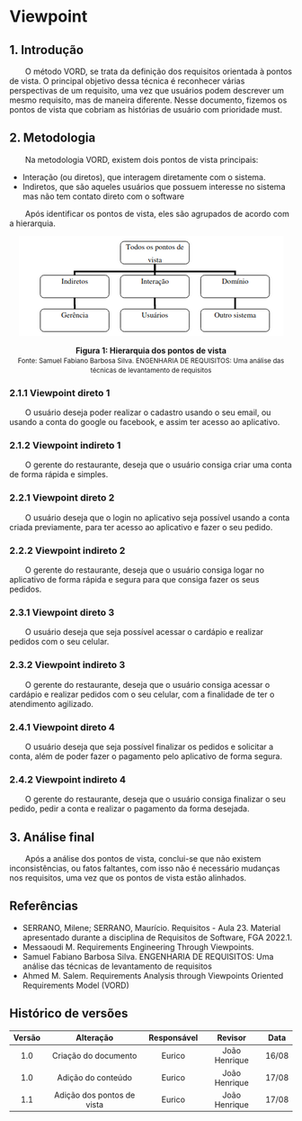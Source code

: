 # Viewpoint

## 1. Introdução
<p>&emsp;&emsp;O método VORD, se trata da definição dos requisitos orientada à pontos de vista. O principal objetivo dessa técnica é reconhecer várias perspectivas de um requisito, uma vez que usuários podem descrever um mesmo requisito, mas de maneira diferente. Nesse documento, fizemos os pontos de vista que cobriam as histórias de usuário com prioridade must.</p>

## 2. Metodologia
<p>&emsp;&emsp;Na metodologia VORD, existem dois pontos de vista principais:</p>

- Interação (ou diretos), que interagem diretamente com o sistema.
- Indiretos, que são aqueles usuários que possuem interesse no sistema mas não tem contato direto com o software

<p>&emsp;&emsp;Após identificar os pontos de vista, eles são agrupados de acordo com a hierarquia.</p>
<center>

![Figura hierarquia dos pontos de vista](../../assets/VORD/hierarquia-pv.PNG)
</center>
<figcaption align='center'>
    <b>Figura 1: Hierarquia dos pontos de vista</b>
    <br><small>Fonte: Samuel Fabiano Barbosa Silva. ENGENHARIA DE REQUISITOS:
Uma análise das técnicas de levantamento de requisitos</small>
</figcaption>

### 2.1.1 Viewpoint direto 1
<p>&emsp;&emsp;O usuário deseja poder realizar o cadastro usando o seu email, ou usando a conta do google ou facebook, e assim ter acesso ao aplicativo.</p>

### 2.1.2 Viewpoint indireto 1
<p>&emsp;&emsp;O gerente do restaurante, deseja que o usuário consiga criar uma conta de forma rápida e simples.</p>

### 2.2.1 Viewpoint direto 2
<p>&emsp;&emsp;O usuário deseja que o login no aplicativo seja possível usando a conta criada previamente, para ter acesso ao aplicativo e fazer o seu pedido.</p>

### 2.2.2 Viewpoint indireto 2
<p>&emsp;&emsp;O gerente do restaurante, deseja que o usuário consiga logar no aplicativo de forma rápida e segura para que consiga fazer os seus pedidos.</p>

### 2.3.1 Viewpoint direto 3
<p>&emsp;&emsp;O usuário deseja que seja possível acessar o cardápio e realizar pedidos com o seu celular.</p>

### 2.3.2 Viewpoint indireto 3
<p>&emsp;&emsp;O gerente do restaurante, deseja que o usuário consiga acessar o cardápio e realizar pedidos com o seu celular, com a finalidade de ter o atendimento agilizado.</p>

### 2.4.1 Viewpoint direto 4
<p>&emsp;&emsp;O usuário deseja que seja possível finalizar os pedidos e solicitar a conta, além de poder fazer o pagamento pelo aplicativo de forma segura.</p>

### 2.4.2 Viewpoint indireto 4
<p>&emsp;&emsp;O gerente do restaurante, deseja que o usuário consiga finalizar o seu pedido, pedir a conta e realizar o pagamento da forma desejada.</p>

## 3. Análise final
<p>&emsp;&emsp;Após a análise dos pontos de vista, conclui-se que não existem inconsistências, ou fatos faltantes, com isso não é necessário mudanças nos requisitos, uma vez que os pontos de vista estão alinhados.</p>




## Referências
- SERRANO, Milene; SERRANO, Maurício. Requisitos - Aula 23. Material apresentado durante a disciplina de Requisitos de Software, FGA 2022.1.
- Messaoudi M. Requirements Engineering Through Viewpoints.
- Samuel Fabiano Barbosa Silva. ENGENHARIA DE REQUISITOS: Uma análise das técnicas de levantamento de requisitos
- Ahmed M. Salem. Requirements Analysis through Viewpoints Oriented Requirements Model (VORD)

## Histórico de versões

| Versão |                Alteração               | Responsável |         Revisor        |  Data |
|:------:|:--------------------------------------:|:-----------:|:----------------------:|:-----:|
|   1.0  | Criação do documento           |    Eurico  | João Henrique | 16/08 |
|   1.0  | Adição do conteúdo           |    Eurico  | João Henrique | 17/08 |
|   1.1  | Adição dos pontos de vista           |    Eurico  | João Henrique | 17/08 |